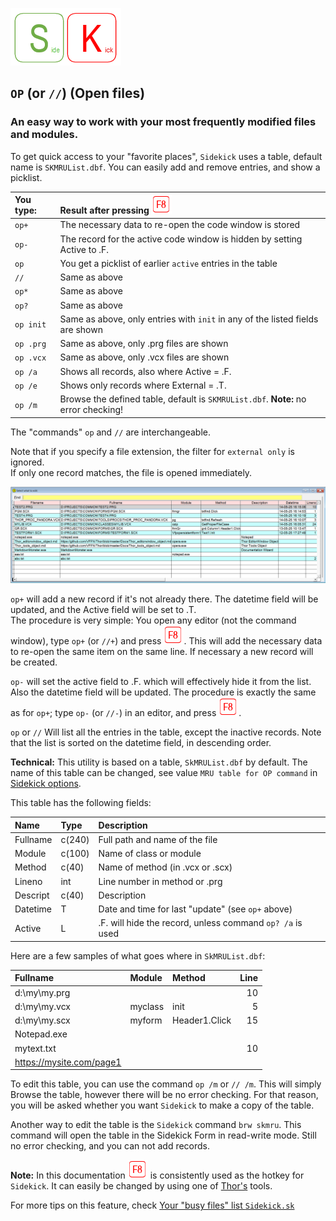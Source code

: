 [![Sidekick](Images/SKLogo.png)](../README.md)

## `OP` (or `//`) (Open files)

### An easy way to work with your most frequently modified files and modules.  

To get quick access to your "favorite places", `Sidekick` uses a table, default name is `SKMRUList.dbf`. You can easily add and remove entries, and show a picklist. 

| You type:                |        Result after pressing ![`F8`](Images/F8.png)          |
|:-------------------------|:----------------------------------------------------------|
| `op+`     | The necessary data to re-open the code window is stored |
| `op-`  | The record for the active code window is hidden by setting Active to .F. |
| `op`  | You get a picklist of earlier `active` entries in the table | 
| `//` | Same as above |
| `op*` | Same as above |
| `op?` | Same as above |
| `op init`  | Same as above, only entries with `init` in any of the listed fields are shown  |
| `op .prg`  | Same as above, only .prg files are shown  |
| `op .vcx`  | Same as above, only .vcx files are shown  |
| `op /a` | Shows all records, also where Active = .F. |
| `op /e` | Shows only records where External = .T. |
| `op /m` | Browse the defined table, default is `SKMRUList.dbf`. **Note:** no error checking! |   

The "commands" `op` and `//` are interchangeable. 

Note that if you specify a file extension, the filter for `external only` is ignored.  
If only one record matches, the file is opened immediately.
   
![skop](Images/skop.png)

`op+` will add a new record if it's not already there. The datetime field will be updated, and the Active field will be set to .T.  
The procedure is very simple: You open any editor (not the command window), type `op+` (or `//+`) and press ![`F8`](Images/F8.png). This will add the necessary data to re-open the same item on the same line. If necessary a new record will be created. 

`op-` will set the active field to .F. which will effectively hide it from the list. Also the datetime field will be updated. The procedure is exactly the same as for `op+`; type `op-` (or `//-`) in an editor, and press ![`F8`](Images/F8.png).  

`op` or `//` Will list all the entries in the table, except the inactive records. Note that the list is sorted on the datetime field, in descending order.

**Technical:** This utility is based on a table, `SkMRUList.dbf` by default. The name of this table can be changed, see value `MRU table for OP command` in [Sidekick options](skconfig.md).  

This table has the following fields:  

| Name | Type | Description  |  
|:-----|:-----|:-------------|  
| Fullname | c(240) | Full path and name of the file  |
| Module   | c(100) | Name of class or module  |
| Method   | c(40)  | Name of method (in .vcx or .scx) |
| Lineno   | int    | Line number in method or .prg |
| Descript | c(40)  | Description |
| Datetime | T      | Date and time for last "update" (see `op+` above) |
| Active   | L      | .F. will hide the record, unless command `op? /a` is used |


Here are a few samples of what goes where in `SkMRUList.dbf`:  

| Fullname | Module | Method | Line  |
|:---------|:-------|:-------|-----:|
| d:\my\my.prg |    |        | 10   |
| d:\my\my.vcx | myclass | init | 5 |
| d:\my\my.scx | myform | Header1.Click | 15 |
| Notepad.exe  ||||
| mytext.txt | ||10|
| https://mysite.com/page1 ||||

To edit this table, you can use the command `op /m` or `// /m`. This will simply Browse the table, however there will be no error checking. For that reason, you will be asked whether you want `Sidekick` to make a copy of the table.  

Another way to edit the table is the `Sidekick` command `brw skmru`. This command will open the table in the Sidekick Form in read-write mode. Still no error checking, and you can not add records.

**Note:** In this documentation ![`F8`](Images/F8.png) is consistently used as the hotkey for `Sidekick`. It can easily be changed by using one of [Thor's](https://github.com/VFPX/Thor) tools.


For more tips on this feature, check [Your "busy files" list `Sidekick.sk`](skorg.md)